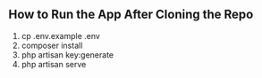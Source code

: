 ## How to Run the App After Cloning the Repo  
1) cp .env.example .env
2) composer install
3) php artisan key:generate
4) php artisan serve
